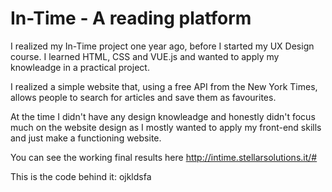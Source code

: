 # In-Time - A reading platform

I realized my In-Time project one year ago, before I started my UX Design course. 
I learned HTML, CSS and VUE.js and wanted to apply my knowleadge in a practical project. 

I realized a simple website that, using a free API from the New York Times, allows people to 
search for articles and save them as favourites. 

At the time I didn't have any design knowleadge and honestly didn't focus much on the website design
as I mostly wanted to apply my front-end skills and just make a functioning website.

You can see the working final results here http://intime.stellarsolutions.it/#

This is the code behind it: ojkldsfa

